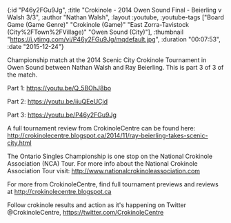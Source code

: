 {:id "P46y2FGu9Jg",
 :title "Crokinole - 2014 Owen Sound Final - Beierling v Walsh 3/3",
 :author "Nathan Walsh",
 :layout :youtube,
 :youtube-tags
 ["Board Game (Game Genre)"
  "Crokinole (Game)"
  "East Zorra-Tavistock (City%2FTown%2FVillage)"
  "Owen Sound (City)"],
 :thumbnail "https://i.ytimg.com/vi/P46y2FGu9Jg/mqdefault.jpg",
 :duration "00:07:53",
 :date "2015-12-24"}

Championship match at the 2014 Scenic City Crokinole Tournament in Owen Sound between Nathan Walsh and Ray Beierling. This is part 3 of 3 of the match.

Part 1: https://youtu.be/Q_5BOhJ8bo

Part 2: https://youtu.be/iiuQEeUCjd

Part 3: https://youtu.be/P46y2FGu9Jg


A full tournament review from CrokinoleCentre can be found here: http://crokinolecentre.blogspot.ca/2014/11/ray-beierling-takes-scenic-city.html

The Ontario Singles Championship is one stop on the National Crokinole Association (NCA) Tour. For more info about the National Crokinole Association Tour visit: http://www.nationalcrokinoleassociation.com

For more from CrokinoleCentre, find full tournament previews and reviews at http://crokinolecentre.blogspot.ca

Follow crokinole results and action as it's happening on Twitter @CrokinoleCentre, https://twitter.com/CrokinoleCentre
